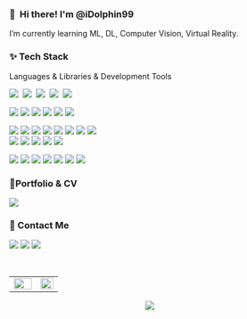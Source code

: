 ### 👋&nbsp; Hi there! I'm <b> @iDolphin99</b> <br/> 
<p>
 I’m currently learning ML, DL, Computer Vision, Virtual Reality. 
</p>


### ✨ Tech Stack
Languages & Libraries & Development Tools </b>
<p>
 <img src="https://img.shields.io/badge/C-A8B9CC?style=flat-square&logo=C&logoColor=white"/></a>&nbsp
 <img src="https://img.shields.io/badge/C++-00599C?style=flat-square&logo=C%2B%2B&logoColor=white"/></a>&nbsp 
 <img src="https://img.shields.io/badge/Python-3766AB?style=flat-square&logo=Python&logoColor=white"/></a>&nbsp 
 <img src="https://img.shields.io/badge/Java-007396?style=flat-square&logo=Java&logoColor=white"/></a>&nbsp 
 <img src="https://img.shields.io/badge/Javascript-ffb13b?style=flat-square&logo=javascript&logoColor=white"/></a>&nbsp </br>
 
 <img src="https://img.shields.io/badge/PyTorch-EE4C2C?style=flat-square&logo=pytorch&logoColor=white"/></a> 
 <img src="https://img.shields.io/badge/TensorFlow-FF6F00?style=flat-square&logo=tensorflow&logoColor=white"/></a> 
 <img src="https://img.shields.io/badge/Scikit Learn-F7931E?style=flat-square&logo=scikitlearn&logoColor=white"/></a> 
 <img src="https://img.shields.io/badge/Pandas-150458?style=flat-square&logo=pandas&logoColor=white"/></a>
 <img src="https://img.shields.io/badge/OpenCV-5C3EE8?style=flat-square&logo=opencv&logoColor=white"/></a>
 <img src="https://img.shields.io/badge/Three.js-000000?style=flat-square&logo=three.js&logoColor=white"/></a> </br>
 
 <img src="https://img.shields.io/badge/Git-F05032?style=flat-square&logo=Git&logoColor=white"/></a> 
 <img src="https://img.shields.io/badge/Jupyter-F37626?style=flat-square&logo=Jupyter&logoColor=white"/></a> 
 <img src="https://img.shields.io/badge/Anaconda-44A833?style=flat-square&logo=anaconda&logoColor=white"/></a> 
 <img src="https://img.shields.io/badge/Visual Studio Code-007ACC?style=flat-square&logo=VisualStudioCode&logoColor=white"/></a> 
 <img src="https://img.shields.io/badge/Visual Studio-5C2D91?style=flat-square&logo=VisualStudio&logoColor=white"/></a>
 <img src="https://img.shields.io/badge/IntelliJ-000000?style=flat-square&logo=intellijidea&logoColor=white"/></a> 
 <img src="https://img.shields.io/badge/Unreal Engine-000000?style=flat-square&logo=unrealengine&logoColor=white"/></a> 
 <img src="https://img.shields.io/badge/Android-3DDC84?style=flat-square&logo=Android&logoColor=white"/></a>  
 <img src="https://img.shields.io/badge/Linux-FCC624?style=flat-square&logo=linux&logoColor=white"/></a>
 <img src="https://img.shields.io/badge/Docker-2496ED?style=flat-square&logo=docker&logoColor=white"/></a>
 <img src="https://img.shields.io/badge/MySQL-4479A1?style=flat-square&logo=mysql&logoColor=white"/></a> 
 <img src="https://img.shields.io/badge/Azure-0078D4?style=flat-square&logo=microsoftazure&logoColor=white"/></a>
 <img src="https://img.shields.io/badge/Github Actions-2088FF?style=flat-square&logo=githubactions&logoColor=white"/></a> </br>
 
 <img src="https://img.shields.io/badge/Overleaf-47A141?style=flat-square&logo=overleaf&logoColor=white"/></a>
 <img src="https://img.shields.io/badge/Slack-4A154B?style=flat-square&logo=slack&logoColor=white"/></a>
 <img src="https://img.shields.io/badge/Figma-F24E1E?style=flat-square&logo=figma&logoColor=white"/></a>
 <img src="https://img.shields.io/badge/Notion-000000?style=flat-square&logo=notion&logoColor=white"/></a>
 <img src="https://img.shields.io/badge/Disocrd-5865F2?style=flat-square&logo=discord&logoColor=white"/></a>
 <img src="https://img.shields.io/badge/Zoom-0B5CFF?style=flat-square&logo=zoom&logoColor=white"/></a>
 <img src="https://img.shields.io/badge/Google Meet-00897B?style=flat-square&logo=googlemeet&logoColor=white"/></a>
</p>

### 👀Portfolio & CV
<p>
 <a href="https://drive.google.com/file/d/1l0X7M3BnhejhnpaeoLCNgoKkYq5R9upF/view?usp=drive_link"><img src="https://img.shields.io/badge/Google%20Drive-4285F4?style=for-the-badge&logo=googledrive&logoColor=white"></a>
</p>


### 🐬 Contact Me
<p>
  <a href="https://www.kaggle.com/dolphinkr" target="_blank"><img src="https://img.shields.io/badge/Kaggle-20BEFF?style=flat-square&logo=Kaggle&logoColor=white"/></a>
  <a href="mailto:idolphin.kr@gmail.com"><img src="https://img.shields.io/badge/Gmail-d14836?style=flat-square&logo=Gmail&logoColor=white&link=viliketh1s98@naver.com"/></a>
  <a href="https://www.linkedin.com/in/hyeongbin-park-20080124b/"><img src="https://img.shields.io/badge/LinkedIn-0A66C2?style=flat-square&logo=LinkedIn&logoColor=#0A66C2"/></a>
</p><br>


<table id="stats"><tr><td valign="top" width="55%">
 <img src="https://github-readme-stats.vercel.app/api?username=iDolphin99&show_icons=true&count_private=true&hide_border=true" align="left" style="width: 100%" /></td>
 <td valign="top" width="45%">
 <img src="https://github-readme-stats.vercel.app/api/top-langs/?username=iDolphin99&hide_border=true&layout=compact" align="left" style="width: 100%" /></td></tr>
</table>  


 <div id="Hits" align="center">
<a href="https://hits.seeyoufarm.com"><img src="https://hits.seeyoufarm.com/api/count/incr/badge.svg?url=https%3A%2F%2Fgithub.com%2FiDolphin99&count_bg=%2379C83D&title_bg=%23555555&icon=&icon_color=%23E7E7E7&title=hits&edge_flat=false"/></a>
  </div>
  
  
  <!---
iDolphin99/iDolphin99 is a ✨ special ✨ repository because its `README.md` (this file) appears on your GitHub profile.
You can click the Preview link to take a look at your changes.
--->
